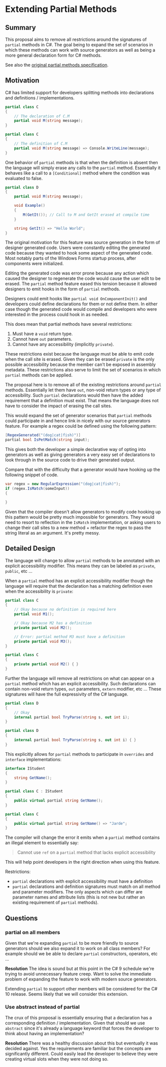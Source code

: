 Extending Partial Methods
=====

## Summary
This proposal aims to remove all restrictions around the signatures of `partial`
methods in C#. The goal being to expand the set of scenarios in which these
methods can work with source generators as well as being a more general 
declaration form for C# methods.

See also the [original partial methods specification](/spec/classes.md#partial-methods).

## Motivation
C# has limited support for developers splitting methods into declarations and 
definitions / implementations. 

```cs 
partial class C
{
    // The declaration of C.M
    partial void M(string message);
}

partial class C
{
    // The definition of C.M
    partial void M(string message) => Console.WriteLine(message);
}
```

One behavior of `partial` methods is that when the definition is absent then
the language will simply erase any calls to the `partial` method. Essentially 
it behaves like a call to a `[Conditional]` method where the condition was 
evaluated to false. 

```cs
partial class D
{
    partial void M(string message);

    void Example()
    {
        M(GetIt()); // Call to M and GetIt erased at compile time
    }

    string GetIt() => "Hello World";
}
```

The original motivation for this feature was source generation in the form of 
designer generated code. Users were constantly editing the generated code 
because they wanted to hook some aspect of the generated code. Most notably 
parts of the Windows Forms startup process, after components were initialized.

Editing the generated code was error prone because any action which caused the
designer to regenerate the code would cause the user edit to be erased. The 
`partial` method feature eased this tension because it allowed designers to
emit hooks in the form of `partial` methods. 

Designers could emit hooks like `partial void OnComponentInit()` and developers
could define declarations for them or not define them. In either case though 
the generated code would compile and developers who were interested in the 
process could hook in as needed. 

This does mean that partial methods have several restrictions:

1. Must have a `void` return type.
1. Cannot have `out` parameters. 
1. Cannot have any accessibility (implicitly `private`).

These restrictions exist because the language must be able to emit code when
the call site is erased. Given they can be erased `private` is the only possible
accessibility because the member can't be exposed in assembly metadata. These 
restrictions also serve to limit the set of scenarios in which `partial` methods
can be applied.

The proposal here is to remove all of the existing restrictions around `partial`
methods. Essentially let them have `out`, non-void return types or any 
type of accessibility. Such `partial` declarations would then have the added
requirement that a definition must exist. That means the language does not
have to consider the impact of erasing the call sites. 

This would expand the set of generator scenarios that `partial` methods could
participate in and hence link in nicely with our source generators feature. For
example a regex could be defined using the following pattern:

```cs
[RegexGenerated("(dog|cat|fish)")]
partial bool IsPetMatch(string input);
```

This gives both the developer a simple declarative way of opting into generators
as well as giving generators a very easy set of declarations to look through 
in the source code to drive their generated output. 

Compare that with the difficulty that a generator would have hooking up the 
following snippet of code. 

```cs
var regex = new RegularExpression("(dog|cat|fish)");
if (regex.IsMatch(someInput))
{

}
```

Given that the compiler doesn't allow generators to modify code hooking up this
pattern would be pretty much impossible for generators. They would need to
resort to reflection in the `IsMatch` implementation, or asking users to change
their call sites to a new method + refactor the regex to pass the string literal
as an argument. It's pretty messy.

## Detailed Design
The language will change to allow `partial` methods to be annotated with an 
explicit accessibility modifier. This means they can be labeled as `private`, 
`public`, etc ... 

When a `partial` method has an explicit accessibility modifier 
though the language will require that the declaration has a matching
definition even when the accessibility is `private`:

```cs
partial class C
{
    // Okay because no definition is required here
    partial void M1();

    // Okay because M2 has a definition
    private partial void M2();

    // Error: partial method M3 must have a definition
    private partial void M3();
}

partial class C
{
    private partial void M2() { }
}
```

Further the language will remove all restrictions on what can appear on a 
`partial` method which has an explicit accessibility. Such declarations can 
contain non-void return types, `out` parameters, `extern` modifier, 
etc ... These signatures will have the full expressivity of the C# language.

```cs
partial class D
{
    // Okay
    internal partial bool TryParse(string s, out int i); 
}

partial class D
{
    internal partial bool TryParse(string s, out int i) { }
}
```

This explicitly allows for `partial` methods to participate in `overrides` and 
`interface` implementations:

```cs
interface IStudent
{
    string GetName();
}

partial class C : IStudent
{
    public virtual partial string GetName(); 
}

partial class C
{
    public virtual partial string GetName() => "Jarde";
}
```

The compiler will change the error it emits when a `partial` method contains
an illegal element to essentially say:

> Cannot use `ref` on a `partial` method that lacks explicit accessibility 

This will help point developers in the right direction when using this feature.

Restrictions:
- `partial` declarations with explicit accessibility must have a definition
- `partial` declarations and definition signatures must match on all method
and parameter modifiers. The only aspects which can differ are parameter names
and attribute lists (this is not new but rather an existing requirement of
`partial` methods).

## Questions

### partial on all members
Given that we're expanding `partial` to be more friendly to source generators
should we also expand it to work on all class members? For example should we 
be able to declare `partial` constructors, operators, etc ...

**Resolution**
The idea is sound but at this point in the C# 9 schedule we're trying to avoid
unnecessary feature creep. Want to solve the immediate problem of expanding
the feature to work with modern source generators. 

Extending `partial` to support other members will be considered for the C# 10
release. Seems likely that we will consider this extension.

### Use abstract instead of partial
The crux of this proposal is essentially ensuring that a declaration has a
corresponding definition / implementation. Given that should we use `abstract`
since it's already a language keyword that forces the developer to think about
having an implementation?

**Resolution**
There was a healthy discussion about this but eventually it was decided against.
Yes the requirements are familiar but the concepts are significantly different.
Could easily lead the developer to believe they were creating virtual slots when
they were not doing so.

